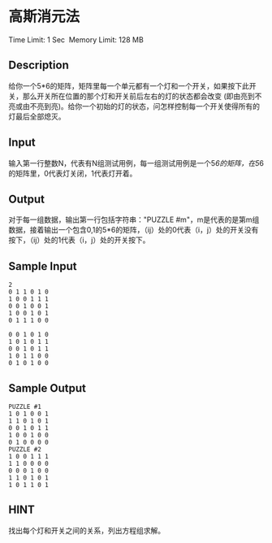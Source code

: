 # 高斯消元法
Time Limit: 1 Sec  Memory Limit: 128 MB


## Description
给你一个5*6的矩阵，矩阵里每一个单元都有一个灯和一个开关，如果按下此开关，那么开关所在位置的那个灯和开关前后左右的灯的状态都会改变 (即由亮到不亮或由不亮到亮)。给你一个初始的灯的状态，问怎样控制每一个开关使得所有的灯最后全部熄灭。


## Input
输入第一行整数N，代表有N组测试用例，每一组测试用例是一个5*6的矩阵，在5*6的矩阵里，0代表灯关闭，1代表灯开着。


## Output
对于每一组数据，输出第一行包括字符串："PUZZLE #m"，m是代表的是第m组数据，接着输出一个包含0,1的5*6的矩阵，（ij）处的0代表（i，j）处的开关没有按下，（ij）处的1代表（i，j）处的开关按下。


## Sample Input
```
2
0 1 1 0 1 0
1 0 0 1 1 1
0 0 1 0 0 1
1 0 0 1 0 1
0 1 1 1 0 0

0 0 1 0 1 0
1 0 1 0 1 1
0 0 1 0 1 1
1 0 1 1 0 0
0 1 0 1 0 0

```
## Sample Output
```
PUZZLE #1
1 0 1 0 0 1
1 1 0 1 0 1
0 0 1 0 1 1
1 0 0 1 0 0
0 1 0 0 0 0
PUZZLE #2
1 0 0 1 1 1
1 1 0 0 0 0
0 0 0 1 0 0
1 1 0 1 0 1
1 0 1 1 0 1

```

## HINT
找出每个灯和开关之间的关系，列出方程组求解。